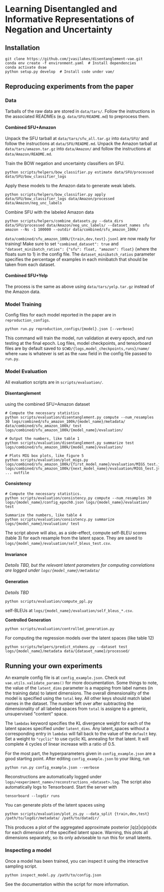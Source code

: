 # Learning Disentangled and Informative Representations of Negation and Uncertainty


## Installation

```
git clone https://github.com/jvasilakes/disentanglement-vae.git
conda env create -f environment.yaml  # Install dependencies
conda activate dvae
python setup.py develop  # Install code under vae/
```

## Reproducing experiments from the paper

### Data

Tarballs of the raw data are stored in `data/tars/`. Follow the instructions in the associated READMEs (e.g. `data/SFU/README.md`) to preprocess them.

#### Combined SFU+Amazon
Unpack the SFU tarball at `data/tars/sfu_all.tar.gz` into `data/SFU/` and follow the instructions at `data/SFU/README.md`.
Unpack the Amazon tarball at `data/tars/amazon.tar.gz` into `data/Amazon/` and follow the instructions at `data/Amazon/README.md`.

Train the BOW negation and uncertainty classifiers on SFU.
```
python scripts/helpers/bow_classifier.py estimate data/SFU/processed data/SFU/bow_classifier_logs
```
Apply these models to the Amazon data to generate weak labels.
```
python scripts/helpers/bow_classifier.py apply data/SFU/bow_classifier_logs data/Amazon/processed data/Amazon/neg_unc_labels
```

Combine SFU with the labeled Amazon data
```
python scripts/helpers/combine_datasets.py --data_dirs data/SFU/processed data/Amazon/neg_unc_labels/ --dataset_names sfu amazon --Ns -1 100000 --outdir data/combined/sfu_amazon_100k/
```

`data/combined/sfu_amazon_100k/{train,dev,test}.jsonl` are now ready for training!
Make sure to set `"combined_dataset": true` and `"dataset_minibatch_ratios": {"sfu": float, "amazon": float}` (where the floats sum to 1) in the config file. The `dataset_minibatch_ratios` parameter specifies the percentage of examples in each minibatch that should be
taken from each dataset.


#### Combined SFU+Yelp
The process is the same as above using `data/tars/yelp.tar.gz` instead of the Amazon data.



### Model Training

Config files for each model reported in the paper are in `reproduction_configs`.

```
python run.py reproduction_configs/{model}.json [--verbose]
```

This command will train the model, run validation at every epoch, and run testing at the final epoch.
Log files, model checkpoints, and tensorboard files are by default saved to `$CWD/{logs,model_checkpoints,runs}/name/`
where `name` is whatever is set as the `name` field in the config file passed to `run.py`.

### Model Evaluation

All evaluation scripts are in `scripts/evaluation/`.

#### Disentanglement
using the combined SFU+Amazon dataset

```
# Compute the necessary statistics
python scripts/evaluation/disentanglement.py compute --num_resamples 30 logs/combined/sfu_amazon_100k/{model_name}/metadata/ data/combined/sfu_amazon_100k/ test logs/combined/sfu_amazon_100k/{model_name}/evaluation/

# Output the numbers, like table 1
python scripts/evaluation/disentanglement.py summarize test logs/combined/sfu_amazon_100k/{model_name}/evaluation/

# Plots MIG box plots, like figure 5
python scripts/evaluation/plot_migs.py logs/combined/sfu_amazon_100k/{first_model_name}/evaluation/MIGS_test.jsonl logs/combined/sfu_amazon_100k/{next_model_name}/evaluation/MIGS_test.jsonl ... outfile
```

#### Consistency
```
# Compute the necessary statistics.
python scripts/evaluation/consistency.py compute --num_resamples 30 logs/{model_name}/config_epoch0.json logs/{model_name}/evaluation/ test

Summarize the numbers, like table 4
python scripts/evaluation/consistency.py summarize logs/{model_name}/evaluation/ test
```

The script above will also, as a side-effect, compute self-BLEU scores (table 3) for each resample from the latent space. They are saved to `logs/{model_name}/evaluation/self_bleus_test.csv`. 


#### Invariance

*Details TBD, but the relevant latent parameters for computing correlations are logged under `logs/{model_name}/metadata/`*


#### Generation
*Details TBD*
```
python scripts/evaluation/compute_ppl.py
```
self-BLEUs at `logs/{model_name}/evaluation/self_bleus_*.csv`.


**Controlled Generation**
```
python scripts/evaluation/controlled_generation.py
```

For computing the regression models over the latent spaces (like table 12)
```
python scripts/helpers/predict_ntokens.py --dataset test logs/{model_name}/metadata data/{dataset_name}/processed/
```


## Running your own experiments

An example config file is at `config_example.json`. Check out `vae.utils.validate_params()` for more documentation.
Some things to note, the value of the `latent_dims` parameter is a mapping from label names (in the training data)
to latent dimensions. The overall dimensionality of the model is specified using the `total` key. All other keys
should match label names in the dataset. The number left over after subtracting the dimensionality of all labeled
spaces from `total` is assigne to a generic, unsupervised "content" space.

The `lambdas` keyword specifies the KL divergence weight for each of the latent spaces specified under `latent_dims`.
Any latent_spaces without a corresponding entry in `lambdas` will fall back to the value of the `default` key.
Set a weight to `"cyclic"` to use cyclic KL annealing for that latent. It will complete 4 cycles of linear increase
with a ratio of 0.5.

For the most part, the hyperparameters given in `config_example.json` are a good starting point.
After editing `config_example.json` to your liking, run

```
python run.py config_example.json --verbose
```

Reconstructions are automatically logged under `logs/<experiment_name>/reconstructions_<dataset>.log`.
The script also automatically logs to Tensorboard. Start the server with

```
tensorboard --logdir runs
```

You can generate plots of the latent spaces using

```
python scripts/evaluation/plot_zs.py --data_split {train,dev,test} /path/to/logdir/metadata/ /path/to/datadir/
```

This produces a plot of the aggregated approximate posterior ∫q(z|x)p(x)dx for each dimension of the specified latent space.
Warning, this plots all dimensions separately, so its only adviseable to run this for small latents.



### Inspecting a model

Once a model has been trained, you can inspect it using the interactive sampling script.

```
python inspect_model.py /path/to/config.json
```

See the documentation within the script for more information.
